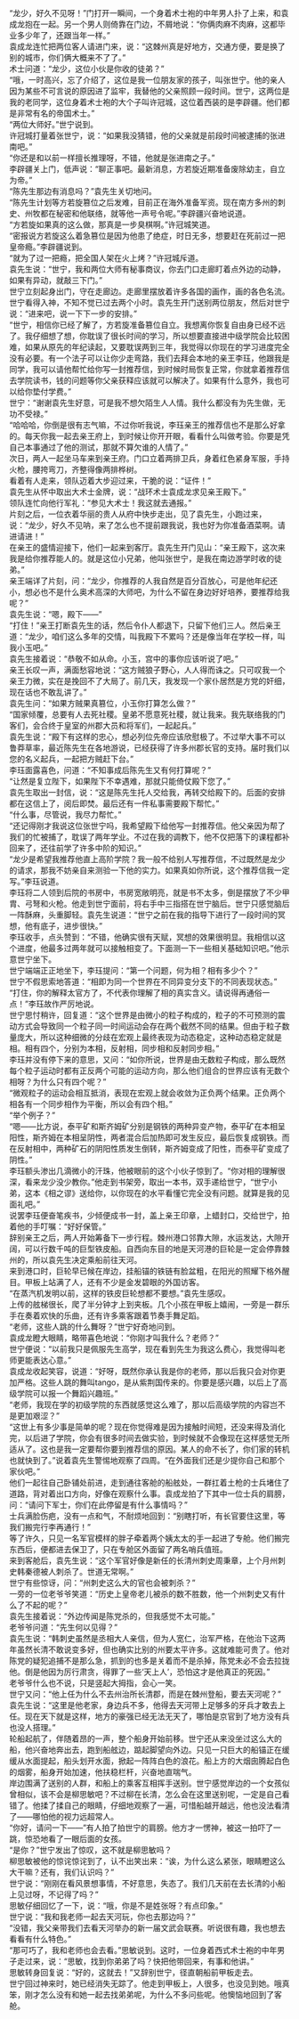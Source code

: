 “龙少，好久不见呀！”门打开一瞬间，一个身着术士袍的中年男人扑了上来，和袁成龙抱在一起。另一个男人则倚靠在门边，不屑地说：“你俩肉麻不肉麻，这都毕业多少年了，还跟当年一样。”  
袁成龙连忙把两位客人请进门来，说：“这棘州真是好地方，交通方便，要是换了别的城市，你们俩大概来不了了。”  
术士问道：“龙少，这位小伙是你收的徒弟？”  
“哦，一时高兴，忘了介绍了，这位是我一位朋友家的孩子，叫张世宁。他的亲人因为某些不可言说的原因进了监牢，我替他的父亲照顾一段时间。世宁，这两位是我的老同学，这位身着术士袍的大个子叫许冠城，这位着西装的是李辟疆。他们都是非常有名的帝国术士。”  
“两位大师好。”世宁说到。  
许冠城打量着张世宁，说：“如果我没猜错，他的父亲就是前段时间被逮捕的张进南吧。”  
“你还是和以前一样擅长推理呀，不错，他就是张进南之子。”  
李辟疆关上门，低声说：“聊正事吧。最新消息，方若旋近期准备废除幼主，自立为帝。”  
“陈先生那边有消息吗？”袁先生关切地问。  
“陈先生计划等方若旋篡位之后发难，目前正在海外准备军资。现在南方多州的刺史、州牧都在秘密和他联络，就等他一声号令呢。”李辟疆兴奋地说道。  
“方若旋如果真的这么做，那真是一步臭棋啊。”许冠城笑道。  
“密报说方若旋这么着急篡位是因为他患了绝症，时日无多，想要赶在死前过一把皇帝瘾。”李辟疆说到。  
“就为了过一把瘾，把全国人架在火上烤？”许冠城斥道。  
袁先生说：“世宁，我和两位大师有秘事商议，你去门口走廊盯着点外边的动静，如果有异动，就敲三下门。”  
世宁立刻起身出门，守在走廊边。走廊里摆放着许多各国的画作，画的各色名流。世宁看得入神，不知不觉已过去两个小时。袁先生开门送别两位朋友，然后对世宁说：“进来吧，说一下下一步的安排。”  
“世宁，相信你已经了解了，方若旋准备篡位自立。我想离你恢复自由身已经不远了。我仔细想了想，你耽误了很长时间的学习，所以想要直接进中级学院会比较困难，如果从原先的年纪读起，又要耽误两到三年，我觉得以你现在的学习进度完全没有必要。有一个法子可以让你少走弯路，我们去拜会本地的亲王李珏，他跟我是同学，我可以请他帮忙给你写一封推荐信，到时候时局恢复正常，你就拿着推荐信去学院读书，钱的问题等你父亲获释应该就可以解决了。如果有什么意外，我也可以给你垫付学费。”  
世宁：“谢谢袁先生好意，可是我不想欠陌生人人情。我什么都没有为先生做，无功不受禄。”  
“哈哈哈，你倒是很有志气嘛，不过你听我说，李珏亲王的推荐信也不是那么好拿的。每天你我一起去亲王府上，到时候让你开开眼，看看什么叫做考验。你要是凭自己本事通过了他的测试，那就不算欠谁的人情了。”  
次日，两人一起坐马车来到亲王府。门口立着两排卫兵，身着红色紧身军服，手持火枪，腰挎弯刀，齐整得像两排桦树。  
看着有人走来，领队迈着大步迎过来，干脆的说：“证件！”  
袁先生从怀中取出大术士金牌，说：“战环术士袁成龙求见亲王殿下。”  
领队连忙向他行军礼：“参见大术士！我这就去通报。”  
片刻之后，一位衣着华丽的贵人从府中快步走出，见了袁先生，小跑过来，说：“龙少，好久不见呐，来了怎么也不提前跟我说，我也好为你准备酒菜啊。请进请进！”  
在亲王的盛情迎接下，他们一起来到客厅。袁先生开门见山：“亲王殿下，这次来我是给你推荐能人的。就是这位小兄弟，他叫张世宁，是我在南边游学时收的徒弟。”  
亲王端详了片刻，问：“龙少，你推荐的人我自然是百分百放心，可是他年纪还小，想必也不是什么奥术高深的大师吧，为什么不留在身边好好培养，要推荐给我呢？”  
袁先生说：“嗯，殿下——”  
“打住！”亲王打断袁先生的话，然后令仆人都退下，只留下他们三人。然后亲王道：“龙少，咱们这么多年的交情，叫我殿下不累吗？还是像当年在学校一样，叫我小玉吧。”  
袁先生接着说：“恭敬不如从命。小玉，宫中的事你应该听说了吧。”  
亲王长叹一声，满面愁容地说：“这方贼狼子野心，人人得而诛之。只可叹我一个亲王力微，实在是挽回不了大局了。前几天，我发现一个家仆居然是方党的奸细，现在话也不敢乱讲了。”  
袁先生问：“如果方贼果真篡位，小玉你打算怎么做？”  
“国家倾覆，总要有人去死社稷。皇弟不愿意死社稷，就让我来。我先联络我的门客们，会合终于皇室的州郡大员和将军们，一起起兵。”  
袁先生说：“殿下有这样的忠心，想必列位先帝应该欣慰极了。不过举大事不可以鲁莽草率，最近陈先生在各地游说，已经获得了许多州郡长官的支持。届时我们以您的名义起兵，一起把方贼赶下台。”  
李珏面露喜色，问道：“不知事成后陈先生又有何打算呢？”  
“让然是复立陛下，如果陛下不幸遇难，那就只能倚仗殿下您了。”  
袁先生取出一封信，说：“这是陈先生托人交给我，再转交给殿下的。后面的安排都在这信上了，阅后即焚。最后还有一件私事需要殿下帮忙。”  
“什么事，尽管说，我尽力帮忙。”  
“还记得刚才我说这位张世宁吗，我希望殿下给他写一封推荐信。他父亲因为帮了我们的忙被捕了，耽误了两年学业。不过在我的调教下，他不仅把落下的课程都补回来了，还往前学了许多中阶的知识。”  
“龙少是希望我推荐他直上高阶学院？我一般不给别人写推荐信，不过既然是龙少的请求，那我不妨亲自来测验一下他的实力。如果真如你所说，这个推荐信我一定写。”李珏说道。  
李珏将二人领到后院的书房中，书房宽敞明亮，就是书不太多，倒是摆放了不少甲胄、弓弩和火枪。他走到世宁面前，将右手中三指搭在世宁脑后。世宁只感觉脑后一阵酥麻，头重脚轻。袁先生说道：“世宁之前在我的指导下进行了一段时间的冥想，他有底子，进步很快。”  
李珏收手，点头赞到：“不错，他确实很有天赋，冥想的效果很明显。我相信以这个进度，他最多过两年就可以接触相变了。下面测一下一些相关基础知识吧。”他示意世宁坐下。  
世宁端端正正地坐下，李珏提问：“第一个问题，何为相？相有多少个？”  
世宁不假思索地答道：“相即为同一个世界在不同异变分支下的不同表现状态。”  
“打住，你的解释太官方了，不代表你理解了相的真实含义。请说得再通俗一点！”李珏故作严厉地说。  
世宁思忖稍许，回复道：“这个世界是由微小的粒子构成的，粒子的不可预测的震动方式会导致同一个粒子同一时间运动会存在两个截然不同的结果。但由于粒子数量庞大，所以这种细微的分歧在宏观上最终表现为动态稳定，这种动态稳定就是相。相有四个，分别为本相，反射相，同步相和反射同步相。”  
李珏并没有停下来的意思，又问：“如你所说，世界是由无数粒子构成，那么既然每个粒子运动时都有正反两个可能的运动方向，那么他们组合的世界应该有无数个相呀？为什么只有四个呢？”  
“微观粒子的运动会相互抵消，表现在宏观上就会收敛为正负两个结果。正负两个相各有一个同步相作为平衡，所以会有四个相。”  
“举个例子？”  
“嗯——比方说，泰平矿和斯齐姆矿分别是钢铁的两种异变产物，泰平矿在本相呈阳性，斯齐姆在本相呈阴性，两者混合后加热即可发生反应，最后恢复成钢铁。而在反射相中，两种矿石的阴阳性质发生倒转，斯齐姆变成了阳性，而泰平矿变成了阴性。”  
李珏额头渗出几滴微小的汗珠，他被眼前的这个小伙子惊到了。“你对相的理解很深，看来龙少没少教你。”他走到书架旁，取出一本书，双手递给世宁，“世宁小弟，这本《相之谬》送给你，以你现在的水平看懂它完全没有问题。就算是我的见面礼吧。”  
说罢李珏便奋笔疾书，少倾便成书一封，盖上亲王印章，上蜡封口，交给世宁，拍着他的手叮嘱：“好好保管。”  
辞别亲王之后，两人开始筹备下一步行程。棘州港口邻靠大隙，水运发达，大隙开阔，可以行数千吨的巨型铁皮船。自西向东目的地是天河港的巨轮是一定会停靠棘州的，所以袁先生决定乘船前往天河。  
来到港口时，巨轮早已候在岸边，挂船锚的铁链有脸盆粗，在阳光的照耀下格外醒目。甲板上站满了人，还有不少是金发碧眼的外国访客。  
“在蒸汽机发明以前，这样的铁皮巨轮想都不要想。”袁先生感叹。  
上传的舷梯很长，爬了半分钟才上到夹板。几个小孩在甲板上嬉闹，一旁是一群乐手在奏着欢快的乐曲，还有许多乘客跟着节奏手舞足蹈。  
“老师，这些人跳的什么舞呀？”世宁好奇地问到。  
袁成龙瞪大眼睛，略带喜色地说：“你刚才叫我什么？老师？”  
世宁便说：“以前我只是佩服先生高学，现在看到先生为我这么费心，我觉得叫老师更能表达心意。”  
袁成龙收起笑容，说道：“好呀，既然你承认我是你的老师，那以后我只会对你更加严格。这些人跳的舞叫tango，是从紫荆国传来的。你要是感兴趣，以后上了高级学院可以报一个舞蹈兴趣班。”  
“老师，我现在学的初级学院的东西就感觉这么难了，那以后高级学院的内容岂不是更加艰涩？”  
“这世上有多少事是简单的呢？现在你觉得难是因为接触时间短，还没来得及消化完，以后进了学院，你会有很多时间去做实验，到时候就不会像现在这样感觉无所适从了。这也是我一定要帮你要到推荐信的原因。某人的命不长了，你们家的转机也就快到了。”说着袁先生警惕地观察了四周。“在外面我们还是少提你自己和那个家伙吧。”  
他们一起往自己卧铺处前进，走到通往客舱的船舷处，一群扛着土枪的士兵堵住了道路，背对着出口方向，好像在观察什么事。袁成龙拍了下其中一位士兵的肩膀，问：“请问下军士，你们在此停留是有什么事情吗？”  
士兵满脸伤疤，没有一点和气，不耐烦地回到：“别瞎打听，有长官要住这里，等我们搬完行李再通行！”  
等了许久，只见一名军官模样的胖子牵着两个姨太太的手一起进了专舱。他们搬完东西后，便都进去保卫了，只在专舱区外面留了两名哨兵值班。  
来到客舱后，袁先生说：“这个军官好像是新任的长清州刺史周秉章，上个月州刺史韩秦德被人刺杀了。世道无常啊。”  
世宁有些惊讶，问：“州刺史这么大的官也会被刺杀？”  
一旁的一位老爷爷笑道：“历史上皇帝老儿被杀的数不胜数，他一个州刺史又有什么了不起的呢？”  
袁先生接着说：“外边传闻是陈党杀的，但我感觉不太可能。”  
老爷爷问道：“先生何以见得？”  
袁先生说：“韩刺史虽然是丞相大人亲信，但为人宽仁，治军严格，在他治下这两年虽然长清不敢说变多好，但也确实比别的州要太平许多。这就难能可贵了。他对陈党的疑犯追捕不是那么急，抓到的也多是关着而不是杀掉，陈党未必不会去拉拢他。倒是他因为厉行肃贪，得罪了一些‘天上人’，恐怕这才是他真正的死因。”  
老爷爷什么也不说，只是竖起大拇指，会心一笑。  
世宁又问：“他上任为什么不去州治所长清郡，而是在棘州登船，要去天河呢？”  
袁先生说：“这里是他老家，身边兵不多，他得去天河带上足够多的牙兵才敢去上任。现在天下就是这样，地方的豪强已经无法无天了，哪怕是京官到了地方没有兵也没人搭理。”  
轮船起航了，伴随着昂的一声，整个船身开始前移。世宁还从来没坐过这么大的船，他兴奋地奔出去，跑到船舷边，踮起脚望向外边。只见一只巨大的船锚正在缓缓从水面提起，船头划开水面，掀起一阵阵白色的浪花。船上方的大烟囱腾起白色的烟雾，船身开始加速，他扶稳栏杆，兴奋地直喘气。  
岸边围满了送别的人群，和船上的乘客互相挥手送别。世宁感觉岸边的一个女孩似曾相似，该不会是柳思敏吧？不过柳在长清，怎么会在这里送别呢，一定是自己看错了。他揉了揉自己的眼睛，仔细地观察了一遍，可惜船越开越远，他也没法看清了——哪怕他的视力远超常人。  
“你好，请问一下——”有人拍了拍世宁的肩膀。他方才一愣神，被这一拍吓了一跳，惊恐地看了一眼后面的女孩。  
“是你？”世宁发出了惊叹，这不就是柳思敏吗？  
柳思敏被他的惊诧惊诧到了，认不出笑出来：“诶，为什么这么紧张，眼睛瞪这么大干嘛？还有，我们认识吗？”  
世宁说：“刚刚在看风景想事情，不好意思，失态了。我们几天前在去长清的小船上见过呀，不记得了吗？”  
思敏仔细回忆了一下，说：“哦，你是不是姓张呀？有点印象。”  
世宁说：“我和我老师一起去天河玩，你也去那边吗？”  
“没错，我父亲带我们去看天河举办的新一届文武会联赛。听说很有趣，我也想去看看有什么特色。”  
“那可巧了，我和老师也会去看。”思敏说到。这时，一位身着西式术士袍的中年男子走过来，说：“思敏，找到你弟弟了吗？快把他带回来，有事和他讲。”  
思敏转身回复说：“好的，这就去！”又辞别世宁，径直朝船前甲板走去。  
世宁回过神来时，她已经消失无踪了。他走到甲板上，人很多，也没见到她。哦真笨，刚才怎么没有和她一起去找弟弟呢，为什么不多问些呢。他懊恼地回到了客舱。  